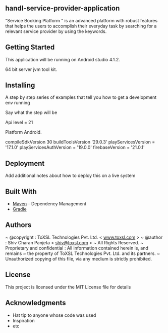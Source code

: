 ## handl-service-provider-application
“Service Booking Platform ” is an advanced platform with robust features that helps the users to accomplish their everyday task by searching for a relevant service provider by using the keywords.

## Getting Started

This application will be running on Android studio 4.1.2.

64 bit server jvm tool kit.


## Installing

A step by step series of examples that tell you how to get a development env running

Say what the step will be

Api level = 21

Platform Android.

compileSdkVersion 30
buildToolsVersion '29.0.3'
playServicesVersion = '17.1.0'
playServicesAuthVersion = '19.0.0'
firebaseVersion = '21.0.1'


## Deployment

Add additional notes about how to deploy this on a live system

## Built With

* [Maven](https://maven.apache.org/) - Dependency Management
* [Gradle](https://www.jetbrains.com/help/idea/gradle.html)


## Authors
  ~  @copyright : ToXSL Technologies Pvt. Ltd. < www.toxsl.com >
  ~  @author     : Shiv Charan Panjeta < shiv@toxsl.com >
  ~   All Rights Reserved.
  ~   Proprietary and confidential :  All information contained herein is, and remains
  ~   the property of ToXSL Technologies Pvt. Ltd. and its partners.
  ~   Unauthorized copying of this file, via any medium is strictly prohibited.

## License

This project is licensed under the MIT License file for details

## Acknowledgments

* Hat tip to anyone whose code was used
* Inspiration
* etc
